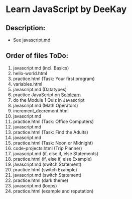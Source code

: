 <h1>Learn JavaScript by DeeKay</h1>
<h2>Description:</h2>
<ul>
    <li>See javascript.md</li>
</ul>
<h2>Order of files ToDo:</h2>
<ol>
    <li>javascript.md (incl. Basics)</li>    
    <li>hello-world.html</li>
    <li>practice.html (Task: Your first program)</li>
    <li>variables.html</li>
    <li>javascript.md (Datatypes)</li>
    <li>practice JavaScript on <a href="https://www.sololearn.com/">Sololearn</a></li>
    <li>do the Module 1 Quiz in Javascript</li>
    <li>javascript.md (Math Operators)</li>
    <li>increment_decrement.html</li>
    <li>javascript.md</li>
    <li>practice.html (Task: Office Computers)</li>
    <li>javascript.md</li>
    <li>practice.html (Task: Find the Adults)</li>
    <li>javascript.md</li>
    <li>practice.html (Task: Noon or Midnight)</li>
    <li>code-projects.html (Trip Planner)</li>
    <li>javascript.md (if, else if, else Statements)</li>
    <li>practice.html (if, else if, else Example)</li>
    <li>javascript.md (switch Statement)</li>
    <li>practice.html (switch Example)</li>
    <li>javascript.md (switch Statement)</li>
    <li>practice.html (dark theme)</li>
    <li>javascript.md (loops)</li>
    <li>practice.html (example and reputation)</li>
</ol>
